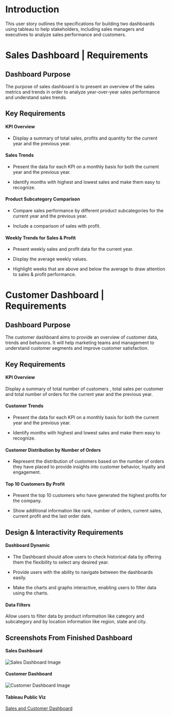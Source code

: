 # Introduction


This user story outlines the specifications for building two dashboards using tableau to help stakeholders, including sales managers and executives to analyze sales performance and customers. 

# Sales Dashboard | Requirements

## Dashboard Purpose
The purpose of sales dashboard is to present an overview of the sales metrics and trends in order to analyze year-over-year sales performance and understand sales trends.

## Key Requirements

#### KPI Overview
- Display a summary of total sales, profits and quantity for the current year and the previous year.

#### Sales Trends
- Present the data for each KPI on a monthly basis for both the current year and the previous year.

- Identify months with highest and lowest sales and make them easy to recognize.

#### Product Subcategory Comparison
- Compare sales performance by different product subcategories for the current year and the previous year.

- Include a comparison of sales with profit.

#### Weekly Trends for Sales & Profit
- Present weekly sales and profit data for the current year.

- Display the average weekly values.

- Highlight weeks that are above and below the average to draw attention to sales & profit performance.

# Customer Dashboard | Requirements
## Dashboard Purpose
The customer dashboard aims to provide an overview of customer data, trends and behaviors. It will help marketing teams and management to understand customer segments and improve customer satisfaction.

## Key Requirements
#### KPI Overview
Display a summary of total number of customers , total sales per customer and total number of orders for the current year and the previous year.

#### Customer Trends
- Present the data for each KPI on a monthly basis for both the current year and the previous year.

- Identify months with highest and lowest sales and make them easy to recognize.

#### Customer Distribution by Number of Orders
- Represent the distribution of customers based on the number of orders they have placed to provide insights into customer behavior, loyalty and engagement.

#### Top 10 Customers By Profit
- Present the top 10 customers who have generated the highest profits for the company.

- Show additional information like rank, number of orders, current sales, current profit and the last order date.

## Design & Interactivity Requirements
#### Dashboard Dynamic
- The Dashboard should allow users to check historical data by offering them the flexibility to select any desired year.

- Provide users with the ability to navigate between the dashboards easily.

- Make the charts and graphs interactive, enabling users to filter data using the charts.

#### Data Filters
Allow users to filter data by product information like category and subcategory and by location information like region, state and city.

## Screenshots From Finished Dashboard

#### Sales Dashboard
![Sales Dashboard Image](https://github.com/user-attachments/assets/0a5ddf9b-1d2f-401f-8942-28cfafb34f93)



#### Customer Dashboard
![Customer Dashboard Image](https://github.com/user-attachments/assets/50aa6c29-d3b0-442c-ac9a-4f745e2759ad)

#### Tableau Public Viz
[Sales and Customer Dashboard](https://public.tableau.com/app/profile/garrison.lowe/viz/SalesandCustomerDashboardProject_17228058425440/CustomerDashboard)
